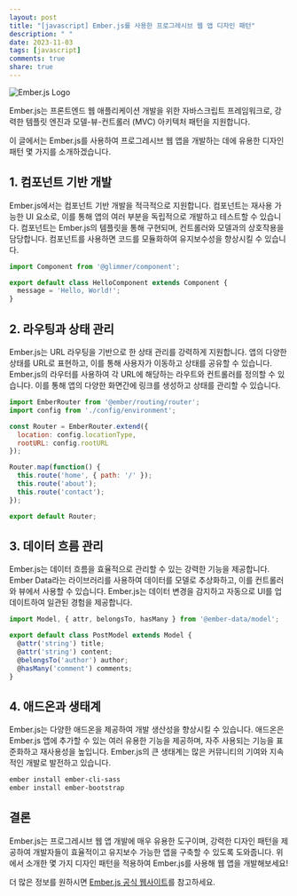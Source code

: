 ```yaml
---
layout: post
title: "[javascript] Ember.js를 사용한 프로그레시브 웹 앱 디자인 패턴"
description: " "
date: 2023-11-03
tags: [javascript]
comments: true
share: true
---
```


![Ember.js Logo](https://emberjs.com/images/tomster-twitter-card.png)

Ember.js는 프론트엔드 웹 애플리케이션 개발을 위한 자바스크립트 프레임워크로, 강력한 템플릿 엔진과 모델-뷰-컨트롤러 (MVC) 아키텍처 패턴을 지원합니다. 

이 글에서는 Ember.js를 사용하여 프로그레시브 웹 앱을 개발하는 데에 유용한 디자인 패턴 몇 가지를 소개하겠습니다.

## 1. 컴포넌트 기반 개발

Ember.js에서는 컴포넌트 기반 개발을 적극적으로 지원합니다. 컴포넌트는 재사용 가능한 UI 요소로, 이를 통해 앱의 여러 부분을 독립적으로 개발하고 테스트할 수 있습니다. 컴포넌트는 Ember.js의 템플릿을 통해 구현되며, 컨트롤러와 모델과의 상호작용을 담당합니다. 컴포넌트를 사용하면 코드를 모듈화하여 유지보수성을 향상시킬 수 있습니다.

```javascript
import Component from '@glimmer/component';

export default class HelloComponent extends Component {
  message = 'Hello, World!';
}
```

## 2. 라우팅과 상태 관리

Ember.js는 URL 라우팅을 기반으로 한 상태 관리를 강력하게 지원합니다. 앱의 다양한 상태를 URL로 표현하고, 이를 통해 사용자가 이동하고 상태를 공유할 수 있습니다. Ember.js의 라우터를 사용하여 각 URL에 해당하는 라우트와 컨트롤러를 정의할 수 있습니다. 이를 통해 앱의 다양한 화면간에 링크를 생성하고 상태를 관리할 수 있습니다.

```javascript
import EmberRouter from '@ember/routing/router';
import config from './config/environment';

const Router = EmberRouter.extend({
  location: config.locationType,
  rootURL: config.rootURL
});

Router.map(function() {
  this.route('home', { path: '/' });
  this.route('about');
  this.route('contact');
});

export default Router;
```

## 3. 데이터 흐름 관리

Ember.js는 데이터 흐름을 효율적으로 관리할 수 있는 강력한 기능을 제공합니다. Ember Data라는 라이브러리를 사용하여 데이터를 모델로 추상화하고, 이를 컨트롤러와 뷰에서 사용할 수 있습니다. Ember.js는 데이터 변경을 감지하고 자동으로 UI를 업데이트하여 일관된 경험을 제공합니다.

```javascript
import Model, { attr, belongsTo, hasMany } from '@ember-data/model';

export default class PostModel extends Model {
  @attr('string') title;
  @attr('string') content;
  @belongsTo('author') author;
  @hasMany('comment') comments;
}
```

## 4. 애드온과 생태계

Ember.js는 다양한 애드온을 제공하여 개발 생산성을 향상시킬 수 있습니다. 애드온은 Ember.js 앱에 추가할 수 있는 여러 유용한 기능을 제공하며, 자주 사용되는 기능을 표준화하고 재사용성을 높입니다. Ember.js의 큰 생태계는 많은 커뮤니티의 기여와 지속적인 개발로 발전하고 있습니다.

```bash
ember install ember-cli-sass
ember install ember-bootstrap
```

## 결론

Ember.js는 프로그레시브 웹 앱 개발에 매우 유용한 도구이며, 강력한 디자인 패턴을 제공하여 개발자들이 효율적이고 유지보수 가능한 앱을 구축할 수 있도록 도와줍니다. 위에서 소개한 몇 가지 디자인 패턴을 적용하여 Ember.js를 사용해 웹 앱을 개발해보세요!

더 많은 정보를 원하시면 [Ember.js 공식 웹사이트](https://emberjs.com)를 참고하세요.